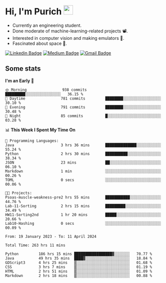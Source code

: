 <h1 align="left">Hi, I'm Purich
<img src="https://media.giphy.com/media/hvRJCLFzcasrR4ia7z/giphy.gif" width="30px"/></h1>

* Currently an engineering student.
* Done moderate of machine-learning-related projects :film_projector:.
* Interested in computer vision and making emulators :space_invader:.
* Fascinated about space :milky_way:.

[![Linkedin Badge](https://img.shields.io/badge/-Purich-blue?style=flat-square&logo=Linkedin&logoColor=white&link=https://www.linkedin.com/in/purich-siritip-16b3b3255/)](https://www.linkedin.com/in/purich-siritip-16b3b3255) [![Medium Badge](https://img.shields.io/badge/-@purich-gray?style=flat-square&labelColor=000000&logo=Medium&link=https://medium.com/@phuritsiritip)](https://medium.com/@phuritsiritip)
[![Gmail Badge](https://img.shields.io/badge/-mark.phurit@gmail.com-c14438?style=flat-square&logo=Gmail&logoColor=white&link=mailto:mark.phurit@gmail.com)](mailto:mark.phurit@gmail.com)

## Some stats

  
  <!--START_SECTION:waka-->
**I'm an Early 🐤** 

```text
🌞 Morning                938 commits         █████████░░░░░░░░░░░░░░░░   36.15 % 
🌆 Daytime                781 commits         ████████░░░░░░░░░░░░░░░░░   30.10 % 
🌃 Evening                791 commits         ████████░░░░░░░░░░░░░░░░░   30.48 % 
🌙 Night                  85 commits          █░░░░░░░░░░░░░░░░░░░░░░░░   03.28 % 
```


📊 **This Week I Spent My Time On** 

```text
💬 Programming Languages: 
Java                     3 hrs 36 mins       ██████████████░░░░░░░░░░░   55.24 % 
Python                   2 hrs 30 mins       ██████████░░░░░░░░░░░░░░░   38.34 % 
JSON                     23 mins             ██░░░░░░░░░░░░░░░░░░░░░░░   06.10 % 
Markdown                 1 min               ░░░░░░░░░░░░░░░░░░░░░░░░░   00.26 % 
TOML                     0 secs              ░░░░░░░░░░░░░░░░░░░░░░░░░   00.06 % 

🐱‍💻 Projects: 
Psoas-muscle-weakness-pre2 hrs 55 mins       ███████████░░░░░░░░░░░░░░   44.76 % 
Lab-11-Sorting           2 hrs 15 mins       █████████░░░░░░░░░░░░░░░░   34.49 % 
HW11-Sorting2nd          1 hr 20 mins        █████░░░░░░░░░░░░░░░░░░░░   20.66 % 
Lab10-Hashing            0 secs              ░░░░░░░░░░░░░░░░░░░░░░░░░   00.09 % 
```


<!--END_SECTION:waka-->

  <!--START_SECTION:waka-simple-->

```text
From: 19 January 2023 - To: 11 April 2024

Total Time: 263 hrs 11 mins

Python         186 hrs 15 mins █████████████████▓░░░░░░░   70.77 %
Java           49 hrs 35 mins  ████▓░░░░░░░░░░░░░░░░░░░░   18.84 %
GDScript3      4 hrs 25 mins   ▒░░░░░░░░░░░░░░░░░░░░░░░░   01.68 %
CSS            3 hrs 7 mins    ▒░░░░░░░░░░░░░░░░░░░░░░░░   01.19 %
HTML           2 hrs 51 mins   ▒░░░░░░░░░░░░░░░░░░░░░░░░   01.09 %
Markdown       2 hrs 18 mins   ▒░░░░░░░░░░░░░░░░░░░░░░░░   00.88 %
```

<!--END_SECTION:waka-simple-->

  <!--![Anurag's GitHub stats](https://github-readme-stats.vercel.app/api?username=vikimark&show_icons=true&theme=gruvbox_light)-->
  
<!--
**vikimark/vikimark** is a ✨ _special_ ✨ repository because its `README.md` (this file) appears on your GitHub profile.

Here are some ideas to get you started:

- 🔭 I’m currently working on ...
- 🌱 I’m currently learning ...
- 👯 I’m looking to collaborate on ...
- 🤔 I’m looking for help with ...
- 💬 Ask me about ...
- 📫 How to reach me: ...
- 😄 Pronouns: ...
- ⚡ Fun fact: ...
-->
